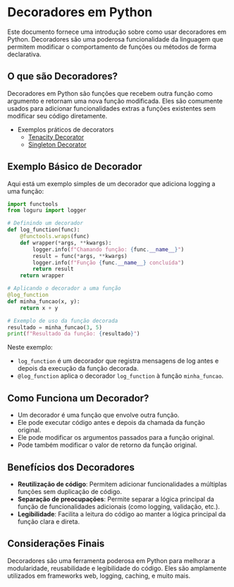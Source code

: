 # Decoradores em Python

Este documento fornece uma introdução sobre como usar decoradores em Python. Decoradores são uma poderosa funcionalidade da linguagem que permitem modificar o comportamento de funções ou métodos de forma declarativa.

## O que são Decoradores?

Decoradores em Python são funções que recebem outra função como argumento e retornam uma nova função modificada. Eles são comumente usados para adicionar funcionalidades extras a funções existentes sem modificar seu código diretamente.

* Exemplos práticos de decorators  
    * [Tenacity Decorator]()
    * [Singleton Decorator]()

## Exemplo Básico de Decorador

Aqui está um exemplo simples de um decorador que adiciona logging a uma função:

```python
import functools
from loguru import logger

# Definindo um decorador
def log_function(func):
    @functools.wraps(func)
    def wrapper(*args, **kwargs):
        logger.info(f"Chamando função: {func.__name__}")
        result = func(*args, **kwargs)
        logger.info(f"Função {func.__name__} concluída")
        return result
    return wrapper

# Aplicando o decorador a uma função
@log_function
def minha_funcao(x, y):
    return x + y

# Exemplo de uso da função decorada
resultado = minha_funcao(3, 5)
print(f"Resultado da função: {resultado}")
```

Neste exemplo:
- `log_function` é um decorador que registra mensagens de log antes e depois da execução da função decorada.
- `@log_function` aplica o decorador `log_function` à função `minha_funcao`.

## Como Funciona um Decorador?

- Um decorador é uma função que envolve outra função.
- Ele pode executar código antes e depois da chamada da função original.
- Ele pode modificar os argumentos passados para a função original.
- Pode também modificar o valor de retorno da função original.

## Benefícios dos Decoradores

- **Reutilização de código**: Permitem adicionar funcionalidades a múltiplas funções sem duplicação de código.
- **Separação de preocupações**: Permite separar a lógica principal da função de funcionalidades adicionais (como logging, validação, etc.).
- **Legibilidade**: Facilita a leitura do código ao manter a lógica principal da função clara e direta.

## Considerações Finais

Decoradores são uma ferramenta poderosa em Python para melhorar a modularidade, reusabilidade e legibilidade do código. Eles são amplamente utilizados em frameworks web, logging, caching, e muito mais.

